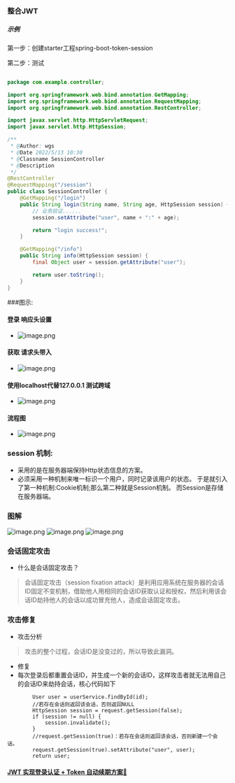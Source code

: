 ### 整合JWT

##### 示例

第一步：创建starter工程spring-boot-token-session

第二步：测试

~~~java

package com.example.controller;

import org.springframework.web.bind.annotation.GetMapping;
import org.springframework.web.bind.annotation.RequestMapping;
import org.springframework.web.bind.annotation.RestController;

import javax.servlet.http.HttpServletRequest;
import javax.servlet.http.HttpSession;

/**
 * @Author: wgs
 * @Date 2022/5/13 10:30
 * @Classname SessionController
 * @Description
 */
@RestController
@RequestMapping("/session")
public class SessionController {
    @GetMapping("/login")
    public String login(String name, String age, HttpSession session) {
        // 业务验证......
        session.setAttribute("user", name + ":" + age);

        return "login success!";
    }

    @GetMapping("/info")
    public String info(HttpSession session) {
        final Object user = session.getAttribute("user");

        return user.toString();
    }
}


~~~

###图示:

#### 登录 响应头设置

* ![image.png](https://upload-images.jianshu.io/upload_images/4994935-42622cc6705e82ae.png?imageMogr2/auto-orient/strip%7CimageView2/2/w/1240)

#### 获取 请求头带入

* ![image.png](https://upload-images.jianshu.io/upload_images/4994935-af1a284d92528d26.png?imageMogr2/auto-orient/strip%7CimageView2/2/w/1240)

#### 使用localhost代替127.0.0.1 测试跨域

* ![image.png](https://upload-images.jianshu.io/upload_images/4994935-f7c6ae508cc37464.png?imageMogr2/auto-orient/strip%7CimageView2/2/w/1240)

#### 流程图

* ![image.png](https://upload-images.jianshu.io/upload_images/4994935-0e424dfff6599e96.png?imageMogr2/auto-orient/strip%7CimageView2/2/w/1240)

### session 机制:

- 采用的是在服务器端保持Http状态信息的方案。
- 必须采用一种机制来唯一标识一个用户，同时记录该用户的状态。
  于是就引入了第一种机制:Cookie机制;那么第二种就是Session机制。
  而Session是存储在服务器端。

### 图解

![image.png](https://upload-images.jianshu.io/upload_images/4994935-d741c134da1e15cd.png?imageMogr2/auto-orient/strip%7CimageView2/2/w/1240)
![image.png](https://upload-images.jianshu.io/upload_images/4994935-62945cdb2b260379.png?imageMogr2/auto-orient/strip%7CimageView2/2/w/1240)
![image.png](https://upload-images.jianshu.io/upload_images/4994935-570ae403a6b354d8.png?imageMogr2/auto-orient/strip%7CimageView2/2/w/1240)

### 会话固定攻击

- 什么是会话固定攻击？

> 会话固定攻击（session fixation attack）是利用应用系统在服务器的会话ID固定不变机制，借助他人用相同的会话ID获取认证和授权，然后利用该会话ID劫持他人的会话以成功冒充他人，造成会话固定攻击。

### 攻击修复

- 攻击分析

> 攻击的整个过程，会话ID是没变过的，所以导致此漏洞。

- 修复
- 每次登录后都重置会话ID，并生成一个新的会话ID，这样攻击者就无法用自己的会话ID来劫持会话，核心代码如下

```
        User user = userService.findById(id);
        //若存在会话则返回该会话，否则返回NULL
        HttpSession session = request.getSession(false);
        if (session != null) {
            session.invalidate();
        }
        //request.getSession(true)：若存在会话则返回该会话，否则新建一个会话。
        request.getSession(true).setAttribute("user", user);
        return user;
```

#### [JWT 实现登录认证 + Token 自动续期方案👀️ ](https://mp.weixin.qq.com/s/QztlrGR5XlkGvgfSCGAB_A)

